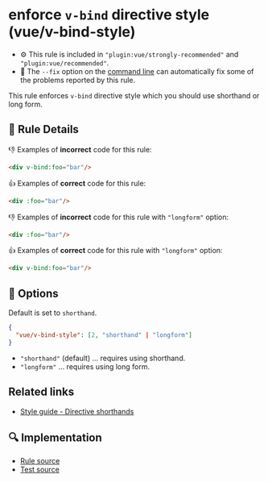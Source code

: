 # enforce `v-bind` directive style (vue/v-bind-style)

- :gear: This rule is included in `"plugin:vue/strongly-recommended"` and `"plugin:vue/recommended"`.
- :wrench: The `--fix` option on the [command line](https://eslint.org/docs/user-guide/command-line-interface#fixing-problems) can automatically fix some of the problems reported by this rule.

This rule enforces `v-bind` directive style which you should use shorthand or long form.

## :book: Rule Details

:-1: Examples of **incorrect** code for this rule:

```html
<div v-bind:foo="bar"/>
```

:+1: Examples of **correct** code for this rule:

```html
<div :foo="bar"/>
```

:-1: Examples of **incorrect** code for this rule with `"longform"` option:

```html
<div :foo="bar"/>
```

:+1: Examples of **correct** code for this rule with `"longform"` option:

```html
<div v-bind:foo="bar"/>
```

## :wrench: Options
Default is set to `shorthand`.

```json
{
  "vue/v-bind-style": [2, "shorthand" | "longform"]
}
```

- `"shorthand"` (default) ... requires using shorthand.
- `"longform"` ... requires using long form.

## Related links

- [Style guide - Directive shorthands](https://vuejs.org/v2/style-guide/#Directive-shorthands-strongly-recommended)

## :mag: Implementation

- [Rule source](https://github.com/vuejs/eslint-plugin-vue/blob/master/lib/rules/v-bind-style.js)
- [Test source](https://github.com/vuejs/eslint-plugin-vue/blob/master/tests/lib/rules/v-bind-style.js)
